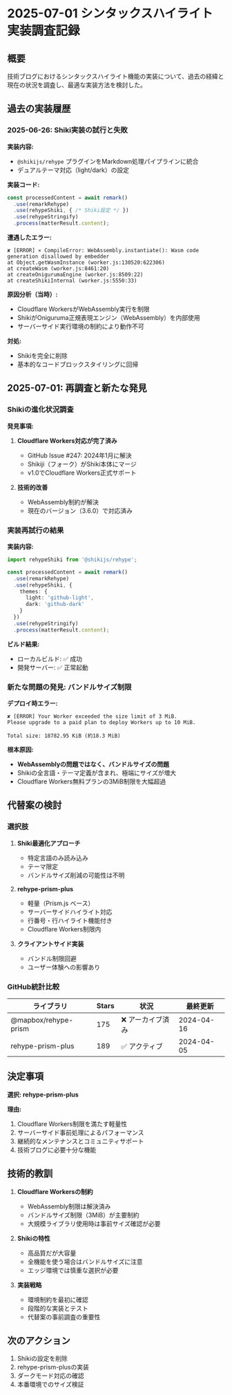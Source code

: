 # 2025-07-01 シンタックスハイライト実装調査記録

## 概要

技術ブログにおけるシンタックスハイライト機能の実装について、過去の経緯と現在の状況を調査し、最適な実装方法を検討した。

## 過去の実装履歴

### 2025-06-26: Shiki実装の試行と失敗

**実装内容:**
- `@shikijs/rehype` プラグインをMarkdown処理パイプラインに統合
- デュアルテーマ対応（light/dark）の設定

**実装コード:**
```typescript
const processedContent = await remark()
  .use(remarkRehype)
  .use(rehypeShiki, { /* Shiki設定 */ })
  .use(rehypeStringify)
  .process(matterResult.content);
```

**遭遇したエラー:**
```
✘ [ERROR] ⨯ CompileError: WebAssembly.instantiate(): Wasm code generation disallowed by embedder
at Object.getWasmInstance (worker.js:130520:622306)
at createWasm (worker.js:8461:20)
at createOnigurumaEngine (worker.js:8509:22)
at createShikiInternal (worker.js:5550:33)
```

**原因分析（当時）:**
- Cloudflare WorkersがWebAssembly実行を制限
- ShikiがOniguruma正規表現エンジン（WebAssembly）を内部使用
- サーバーサイド実行環境の制約により動作不可

**対処:**
- Shikiを完全に削除
- 基本的なコードブロックスタイリングに回帰

## 2025-07-01: 再調査と新たな発見

### Shikiの進化状況調査

**発見事項:**
1. **Cloudflare Workers対応が完了済み**
   - GitHub Issue #247: 2024年1月に解決
   - Shikiji（フォーク）がShiki本体にマージ
   - v1.0でCloudflare Workers正式サポート

2. **技術的改善**
   - WebAssembly制約が解決
   - 現在のバージョン（3.6.0）で対応済み

### 実装再試行の結果

**実装内容:**
```typescript
import rehypeShiki from '@shikijs/rehype';

const processedContent = await remark()
  .use(remarkRehype)
  .use(rehypeShiki, {
    themes: {
      light: 'github-light',
      dark: 'github-dark'
    }
  })
  .use(rehypeStringify)
  .process(matterResult.content);
```

**ビルド結果:**
- ローカルビルド: ✅ 成功
- 開発サーバー: ✅ 正常起動

### 新たな問題の発見: バンドルサイズ制限

**デプロイ時エラー:**
```
✘ [ERROR] Your Worker exceeded the size limit of 3 MiB. 
Please upgrade to a paid plan to deploy Workers up to 10 MiB.

Total size: 18782.95 KiB (約18.3 MiB)
```

**根本原因:**
- **WebAssemblyの問題ではなく、バンドルサイズの問題**
- Shikiの全言語・テーマ定義が含まれ、極端にサイズが増大
- Cloudflare Workers無料プランの3MiB制限を大幅超過

## 代替案の検討

### 選択肢

1. **Shiki最適化アプローチ**
   - 特定言語のみ読み込み
   - テーマ限定
   - バンドルサイズ削減の可能性は不明

2. **rehype-prism-plus**
   - 軽量（Prism.js ベース）
   - サーバーサイドハイライト対応
   - 行番号・行ハイライト機能付き
   - Cloudflare Workers制限内

3. **クライアントサイド実装**
   - バンドル制限回避
   - ユーザー体験への影響あり

### GitHub統計比較

| ライブラリ | Stars | 状況 | 最終更新 |
|-----------|-------|------|----------|
| @mapbox/rehype-prism | 175 | ❌ アーカイブ済み | 2024-04-16 |
| rehype-prism-plus | 189 | ✅ アクティブ | 2024-04-05 |

## 決定事項

**選択: rehype-prism-plus**

**理由:**
1. Cloudflare Workers制限を満たす軽量性
2. サーバーサイド事前処理によるパフォーマンス
3. 継続的なメンテナンスとコミュニティサポート
4. 技術ブログに必要十分な機能

## 技術的教訓

1. **Cloudflare Workersの制約**
   - WebAssembly制限は解決済み
   - バンドルサイズ制限（3MiB）が主要制約
   - 大規模ライブラリ使用時は事前サイズ確認が必要

2. **Shikiの特性**
   - 高品質だが大容量
   - 全機能を使う場合はバンドルサイズに注意
   - エッジ環境では慎重な選択が必要

3. **実装戦略**
   - 環境制約を最初に確認
   - 段階的な実装とテスト
   - 代替案の事前調査の重要性

## 次のアクション

1. Shikiの設定を削除
2. rehype-prism-plusの実装
3. ダークモード対応の確認
4. 本番環境でのサイズ検証